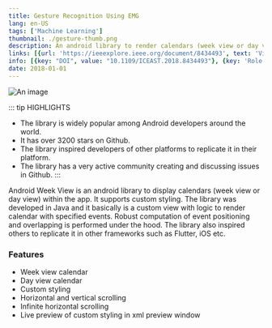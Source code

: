 ```yaml
---
title: Gesture Recognition Using EMG
lang: en-US
tags: ['Machine Learning']
thumbnail: ./gesture-thumb.png
description: An android library to render calendars (week view or day view).
links: [{url: 'https://ieeexplore.ieee.org/document/8434493', text: 'View IEEE publication', icon: ['fas', 'book']}]
info: [{key: "DOI", value: "10.1109/ICEAST.2018.8434493"}, {key: 'Role', value: 'Lead researcher'}, {key: 'Affiliation', value: 'Bangladesh University of Engineering and Technology (BUET)'}, {key: 'Skills involved', value: ['Signal processing', 'Machine learning']}, {key: 'Tech used', value: ['Python', 'MATLAB', 'Tensorflow']}]
date: 2018-01-01
---
```

![An image](/gesture.png)

::: tip HIGHLIGHTS
- The library is widely popular among Android developers around the world.
- It has over 3200 stars on Github.
- The library inspired developers of other platforms to replicate it in their platform.
- The library has a very active community creating and discussing issues in Github.
:::


Android Week View is an android library to display calendars (week view or day view) within the app. It supports custom styling. The library was developed in Java and it basically is a custom view with logic to render calendar with specified events. Robust computation of event positioning and overlapping is performed under the hood. The library also inspired others to replicate it in other frameworks such as Flutter, iOS etc.
### Features
- Week view calendar
- Day view calendar
- Custom styling
- Horizontal and vertical scrolling
- Infinite horizontal scrolling
- Live preview of custom styling in xml preview window